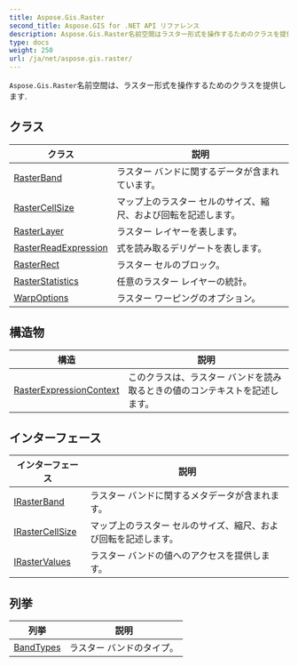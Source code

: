 ```yaml
---
title: Aspose.Gis.Raster
second_title: Aspose.GIS for .NET API リファレンス
description: Aspose.Gis.Raster名前空間はラスター形式を操作するためのクラスを提供します.
type: docs
weight: 250
url: /ja/net/aspose.gis.raster/
---
```

`Aspose.Gis.Raster`名前空間は、ラスター形式を操作するためのクラスを提供します.

## クラス

| クラス | 説明 |
| --- | --- |
| [RasterBand](./rasterband/) | ラスター バンドに関するデータが含まれています。 |
| [RasterCellSize](./rastercellsize/) | マップ上のラスター セルのサイズ、縮尺、および回転を記述します。 |
| [RasterLayer](./rasterlayer/) | ラスター レイヤーを表します。 |
| [RasterReadExpression](./rasterreadexpression/) | 式を読み取るデリゲートを表します。 |
| [RasterRect](./rasterrect/) | ラスター セルのブロック。 |
| [RasterStatistics](./rasterstatistics/) | 任意のラスター レイヤーの統計。 |
| [WarpOptions](./warpoptions/) | ラスター ワーピングのオプション。 |
## 構造物

| 構造 | 説明 |
| --- | --- |
| [RasterExpressionContext](./rasterexpressioncontext/) | このクラスは、ラスター バンドを読み取るときの値のコンテキストを記述します。 |
## インターフェース

| インターフェース | 説明 |
| --- | --- |
| [IRasterBand](./irasterband/) | ラスター バンドに関するメタデータが含まれます。 |
| [IRasterCellSize](./irastercellsize/) | マップ上のラスター セルのサイズ、縮尺、および回転を記述します。 |
| [IRasterValues](./irastervalues/) | ラスター バンドの値へのアクセスを提供します。 |
## 列挙

| 列挙 | 説明 |
| --- | --- |
| [BandTypes](./bandtypes/) | ラスター バンドのタイプ。 |


